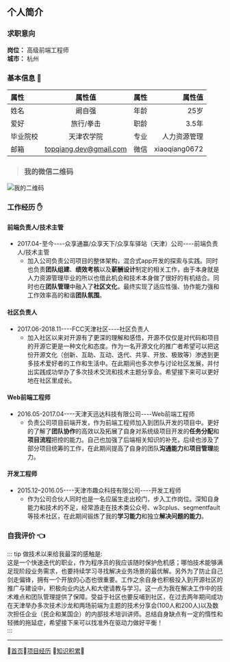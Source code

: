 ## 个人简介

### 求职意向  

**岗位：** 高级前端工程师  
**城市：** 杭州   

### 基本信息 :tada:

| 属性 | 属性值 | 属性 | 属性值 |
| :--------- | :-----------------: | :---------: | -----------------: |
| 姓名   | 阚自强 | 年龄 | 25岁 | 
| 爱好   | 旅行/拳击| 职龄 | 3.5年 |
| 毕业院校   | 天津农学院 | 专业 | 人力资源管理 |
| 邮箱 | topqiang.dev@gmail.com | 微信 | xiaoqiang0672 |

>  ### 我的微信二维码  

![我的二维码](/code.jpeg)

### 工作经历 :raised_hand:

#### 前端负责人/技术主管  
* 2017.04-至今----众享通赢/众享天下/众享车驿站（天津）公司----前端负责人/技术主管  
    * 加入公司负责公司项目的整体架构，混合式app开发的探索与实践。同时也负责**团队组建**、**绩效考核**以及**薪酬设计**制定的相关工作，由于本身就是人力资源管理毕业的所以也借此机会和技术本身做了很好的有机结合。同时也在**团队管理**中融入了**社区文化**，最终实现了适应性强、协作能力强和工作效率高的和谐**团队氛围**。  
#### 社区负责人   
* 2017.06-2018.11----FCC天津社区----社区负责人  
    * 加入社区以来对开源有了更深的理解和感悟，开源不仅仅是对代码和项目的开源它更是一种文化和态度。作为一名开源文化的推广者希望可以把这份开源文化（创新、互助、互动、迭代、共享、开放、极致等）渗透到更多技术爱好者的工作和生活中。在此期间也多次参与讨论社区发展，并付出实践成功举办了多次技术交流和技术主题分享会。希望接下来可以更好地在社区里成长。
#### Web前端工程师  
* 2016.05-2017.04----天津天迅达科技有限公司----Web前端工程师  
    * 负责公司项目前端开发，作为前端工程师加入到团队开发的项目中。更好的了解了**团队协作**的高效以及拓展了自身对系统级项目开发的**任务分配**和**项目流程**把控的能力。自己也加强了后端相关知识的补充，后续也涉及了部分项目统筹的工作，在此期间提高了自身的团队**沟通能力**和**项目管理**能力。  
#### 开发工程师  
* 2015.12–2016.05----天津市趣众科技有限公司----开发工程师  
    * 作为公司合伙人同时也是一名应届生走出校门，步入工作岗位。深知自身能力和技术的不足，经常游走在技术类公众号、w3cplus、segmentfault等技术社区，在此期间锻炼了我的**学习能力**和独立**解决问题的能力**。

### 自我评价 :point_left:  
::: tip 做技术以来给我最深的感触是:  
这是一个快速迭代的职业，作为程序员的我应该随时保护危机感；哪怕技术能够满足现阶段业务需求，也要持续学习寻找解决业务场景的最优解。另外为了防止自己剑走偏锋，拥有一个开放的心态也很重要。工作之余自身也积极投入到开源社区的推广与建设中，积极向业内达人和大佬请教与学习。这一点为我在解决工作中的技术难点和团队管理提供了保障。受益于社区也要反哺到社区，在过去两年期间成功在天津举办多次技术沙龙和两场前端为主题的技术分享会(100人和200人)以及数次担任企业（民企和某国企）的内部技术培训讲师。总结自身缺点有一定的惰性和轻微的拖延症，希望接下来可以找准外在驱动力做好平衡！  
:::

-----
:ghost:[首页](/):clap:[项目经历](/project/) :punch:[知识积累](/knowledge/):100: